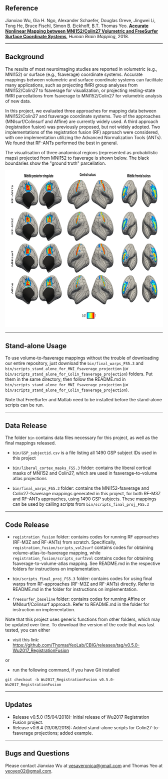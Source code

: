 ## Reference

Jianxiao Wu, Gia H. Ngo, Alexander Schaefer, Douglas Greve, Jingwei Li, Tong He, Bruce Fischl, Simon B. Eickhoff, B.T. Thomas Yeo. [**Accurate Nonlinear Mapping between MNI152/Colin27 Volumetric and FreeSurfer Surface Coordinate Systems**](http://people.csail.mit.edu/ythomas/publications/2018VolSurfMapping-HBM.pdf), *Human Brain Mapping*, 2018.

----

## Background

The results of most neuroimaging studies are reported in volumetric (e.g., MNI152) or surface (e.g., fsaverage) coordinate systems. Accurate mappings between volumetric and surface coordinate systems can facilitate many applications, such as projecting fMRI group analyses from MNI152/Colin27 to fsaverage for visualization, or projecting resting-state fMRI parcellations from fsaverage to MNI152/Colin27 for volumetric analysis of new data. 

In this project, we evaluated three approaches for mapping data between MNI152/Colin27 and fsaverage coordinate systems. Two of the approaches (MNIsurf/Colinsurf and Affine) are currently widely used. A third approach (registration fusion) was previously proposed, but not widely adopted. Two implementations of the registration fusion (RF) approach were considered, with one implementation utilizing the Advanced Normalization Tools (ANTs). We found that RF-ANTs performed the best in general. 

The visualisation of three anatomical regions (represented as probabilistic maps) projected from MNI152 to fsaverage is shown below. The black boundaries show the "ground truth" parcellation. 

<img src="bin/images/root_readme_img.png" height="500" />

----

## Stand-alone Usage

To use volume-to-fsaverage mappings without the trouble of downloading our entire repository, just download the `bin/final_warps_FS5.3` and `bin/scripts_stand_alone_for_MNI_fsaverage_projection` (or `bin/scripts_stand_alone_for_Colin_fsaverage_projection`) folders. Put them in the same directory; then follow the README.md in `bin/scripts_stand_alone_for_MNI_fsaverage_projection` (or `bin/scripts_stand_alone_for_Colin_fsaverage_projection`).

Note that FreeSurfer and Matlab need to be installed before the stand-alone scripts can be run.

----

## Data Release

The folder `bin` contains data files necessary for this project, as well as the final mappings released.

- `bin/GSP_subjectid.csv` is a file listing all 1490 GSP subject IDs used in this project

- `bin/liberal_cortex_masks_FS5.3` folder: contains the liberal cortical masks of MNI152 and Colin27, which are used in fsaverage-to-volume atlas projections

- `bin/final_warps_FS5.3` folder: contains the MNI152-fsaverage and Colin27-fsaverage mappings generated in this project, for both RF-M3Z and RF-ANTs approaches, using 1490 GSP subjects. These mappings can be used by calling scripts from `bin/scripts_final_proj_FS5.3`

----

## Code Release

- `registration_fusion` folder: contains codes for running RF approaches (RF-M3Z and RF-ANTs) from scratch. Specifically, `registration_fusion/scripts_vol2surf` contains codes for obtaining volume-atlas-to-fsaverage mapping, while `registration_fusion/scripts_surf2vol` contains codes for obtaining fsaverage-to-volume-atlas mapping. See README.md in the respective folders for instructions on implementation.

- `bin/scripts_final_proj_FS5.3` folder: contains codes for  using final warps from RF-approaches (RF-M3Z and RF-ANTs) directly. Refer to README.md in the folder for instructions on implementation.

- `freesurfer_baseline` folder:  contains codes for running Affine or MNIsurf/Colinsurf approach. Refer to README.md in the folder for instruction on implementation.

Note that this project uses generic functions from other folders, which may be updated over time. To download the version of the code that was last tested, you can either

- visit this link: https://github.com/ThomasYeoLab/CBIG/releases/tag/v0.5.0-Wu2017_RegistrationFusion

or

- run the following command, if you have Git installed
```
git checkout -b Wu2017_RegistrationFusion v0.5.0-Wu2017_RegistrationFusion
```

----

## Updates

- Release v0.5.0 (15/04/2018): Initial release of Wu2017 Registration Fusion project.
- Release v0.6.4 (13/08/2018): Added stand-alone scripts for Colin27-to-fsaverage projections; added example.

----

## Bugs and Questions

Please contact Jianxiao Wu at vesaveronica@gmail.com and Thomas Yeo at yeoyeo02@gmail.com.

